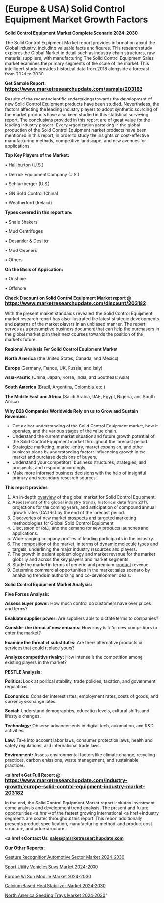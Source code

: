 # (Europe & USA) Solid Control Equipment Market Growth Factors

<strong>Solid Control Equipment Market Complete Scenario 2024-2030</strong>

The Solid Control Equipment Market report provides information about the Global industry, including valuable facts and figures. This research study explores the Global Market in detail such as industry chain structures, raw material suppliers, with manufacturing The Solid Control Equipment Sales market examines the primary segments of the scale of the market. This intelligent study provides historical data from 2018 alongside a forecast from 2024 to 2030.

<strong>Get Sample Report: <a href=https://www.marketresearchupdate.com/sample/203182><font size=3 color=#0000ff>https://www.marketresearchupdate.com/sample/203182</font></a></strong>

Results of the recent scientific undertakings towards the development of new Solid Control Equipment products have been studied. Nevertheless, the factors affecting the leading industry players to adopt synthetic sourcing of the market products have also been studied in this statistical surveying report. The conclusions provided in this report are of great value for the leading industry players. Every organization partaking in the global production of the Solid Control Equipment market products have been mentioned in this report, in order to study the insights on cost-effective manufacturing methods, competitive landscape, and new avenues for applications.

<strong>Top Key Players of the Market:</strong>

• Halliburton (U.S.)

• Derrick Equipment Company (U.S.)

• Schlumberger (U.S.)

• GN Solid Control (China)

• Weatherford (Ireland)

<strong>Types covered in this report are: </strong>

• Shale Shakers

• Mud Centrifuges

• Desander & Desilter

• Mud Cleaners

• Others

<strong>On the Basis of Application:</strong>

• Onshore

• Offshore

<strong>Check Discount on Solid Control Equipment Market report @ <a href=https://www.marketresearchupdate.com/discount/203182><font size=3 color=#0000ff>https://www.marketresearchupdate.com/discount/203182</font></a></strong>

With the present market standards revealed, the Solid Control Equipment market research report has also illustrated the latest strategic developments and patterns of the market players in an unbiased manner. The report serves as a presumptive business document that can help the purchasers in the global market plan their next courses towards the position of the market’s future.

<strong><u><b>Regional Analysis For Solid Control Equipment Market</b></u></strong>

<strong><b>North America</b></strong> (the United States, Canada, and Mexico)

<strong><b>Europe </b></strong>(Germany, France, UK, Russia, and Italy)

<strong><b>Asia-Pacific</b></strong> (China, Japan, Korea, India, and Southeast Asia)

<strong><b>South America</b></strong> (Brazil, Argentina, Colombia, etc.)

<strong><b>The Middle East and Africa</b></strong> (Saudi Arabia, UAE, Egypt, Nigeria, and South Africa)

<strong>Why B2B Companies Worldwide Rely on us to Grow and Sustain Revenues:</strong>
<ul>
  <li>Get a clear understanding of the Solid Control Equipment market, how it operates, and the various stages of the value chain.</li>
  <li>Understand the current market situation and future growth potential of the Solid Control Equipment market throughout the forecast period.</li>
  <li>Strategize marketing, market-entry, market expansion, and other business plans by understanding factors influencing growth in the market and purchase decisions of buyers.</li>
  <li>Understand your competitors’ business structures, strategies, and prospects, and respond accordingly.</li>
  <li>Make more informed business decisions with the <a href=ASDF991299>help</a> of insightful primary and secondary research sources.</li>
</ul>
<strong>This report provides:</strong>
<ol>
  <li>An in-depth <a href=>overview</a> of the global market for Solid Control Equipment.</li>
  <li>Assessment of the global industry trends, historical data from 2011, projections for the coming years, and anticipation of compound annual growth rates (CAGRs) by the end of the forecast period.</li>
  <li>Discoveries of new market <a href=>prospects</a> and targeted marketing methodologies for Global Solid Control Equipment</li>
  <li>Discussion of R&amp;D, and the demand for new products launches and applications.</li>
  <li>Wide-ranging company profiles of leading participants in the industry.</li>
  <li>The <a href=ASDF881288>composition</a> of the market, in terms of <a href=>dynamic</a> molecule types and targets, underlining the major industry resources and players.</li>
  <li>The growth in patient epidemiology and market revenue for the market globally and across the key players and market segments.</li>
  <li>Study the market in terms of generic and premium <a href=>product</a> revenue.</li>
  <li>Determine commercial opportunities in the market sales scenario by analyzing trends in authorizing and co-development deals.</li>
</ol>

<strong>Solid Control Equipment Market Analysis:</strong>

<strong>Five Forces Analysis:</strong>

<strong>Assess buyer power:</strong> How much control do customers have over prices and terms?

<strong>Evaluate supplier power:</strong> Are suppliers able to dictate terms to companies?

<strong>Consider the threat of new entrants:</strong> How easy is it for new competitors to enter the market?

<strong>Examine the threat of substitutes:</strong> Are there alternative products or services that could replace yours?

<strong>Analyze competitive rivalry:</strong> How intense is the competition among existing players in the market?

<strong>PESTLE Analysis:</strong>

<strong>Politics:</strong> Look at political stability, trade policies, taxation, and government regulations.

<strong>Economics:</strong> Consider interest rates, employment rates, costs of goods, and currency exchange rates.

<strong>Social:</strong> Understand demographics, education levels, cultural shifts, and lifestyle changes.

<strong>Technology:</strong> Observe advancements in digital tech, automation, and R&D activities.

<strong>Law:</strong> Take into account labor laws, consumer protection laws, health and safety regulations, and international trade laws.

<strong>Environment:</strong> Assess environmental factors like climate change, recycling practices, carbon emissions, waste management, and sustainable practices.

<strong><a href=>Get Full Report</a> @ <a href=https://www.marketresearchupdate.com/industry-growth/europe-solid-control-equipment-industry-market-203182><font size=3 color=#0000ff>https://www.marketresearchupdate.com/industry-growth/europe-solid-control-equipment-industry-market-203182</font></a></strong>

In the end, the Solid Control Equipment Market report includes investment come analysis and development trend analysis. The present and future opportunities <a href=>of</a> the fastest growing international <a href=>industry</a> segments are coated throughout this report. This report additionally presents product specification, manufacturing method, and product cost structure, and price structure.

<strong><a href=><strong>Contact Us:</strong></a></strong>
<strong>sales@marketresearchupdate.com</strong>

<strong>Our Other Reports:</strong>

<a href=https://www.linkedin.com/pulse/gesture-recognition-automotive-sector-market>Gesture Recognition Automotive Sector Market 2024-2030</a>

<a href=https://www.linkedin.com/pulse/sport-utility-vehicles-suvs-market-analysis>Sport Utility Vehicles Suvs Market 2024-2030</a>

<a href=https://www.linkedin.com/pulse/europe-wi-sun-module-market-2023-pointing-capture>Europe Wi Sun Module Market 2024-2030</a>

<a href=https://www.linkedin.com/pulse/calcium-based-heat-stabilizer-market-xmtgf/>Calcium Based Heat Stabilizer Market 2024-2030</a>

<a href=https://www.linkedin.com/pulse/north-america-seedling-trays-market-statistics-l2e1f/>North America Seedling Trays Market 2024-2030</a>"
